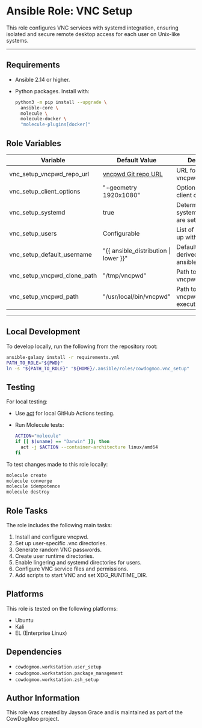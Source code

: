 # Ansible Role: VNC Setup

This role configures VNC services with systemd integration, ensuring isolated
and secure remote desktop access for each user on Unix-like systems.

---

## Requirements

- Ansible 2.14 or higher.
- Python packages. Install with:

  ```bash
  python3 -m pip install --upgrade \
    ansible-core \
    molecule \
    molecule-docker \
    "molecule-plugins[docker]"
  ```

## Role Variables

| Variable                    | Default Value                                                     | Description                                         |
| --------------------------- | ----------------------------------------------------------------- | --------------------------------------------------- |
| vnc_setup_vncpwd_repo_url   | [vncpwd Git repo URL](https://github.com/jeroennijhof/vncpwd.git) | URL for cloning vncpwd repo.                        |
| vnc_setup_client_options    | "-geometry 1920x1080"                                             | Options for VNC client configuration.               |
| vnc_setup_systemd           | true                                                              | Determines if systemd services are set up.          |
| vnc_setup_users             | Configurable                                                      | List of users to set up with VNC.                   |
| vnc_setup_default_username  | "{{ ansible_distribution \| lower }}"                             | Default username derived from ansible_distribution. |
| vnc_setup_vncpwd_clone_path | "/tmp/vncpwd"                                                     | Path to clone vncpwd repo.                          |
| vnc_setup_vncpwd_path       | "/usr/local/bin/vncpwd"                                           | Path to install vncpwd executable.                  |

---

## Local Development

To develop locally, run the following from the repository root:

```bash
ansible-galaxy install -r requirements.yml
PATH_TO_ROLE="${PWD}"
ln -s "${PATH_TO_ROLE}" "${HOME}/.ansible/roles/cowdogmoo.vnc_setup"
```

## Testing

For local testing:

- Use [act](https://github.com/nektos/act) for local GitHub Actions testing.

- Run Molecule tests:

  ```bash
  ACTION="molecule"
  if [[ $(uname) == "Darwin" ]]; then
    act -j $ACTION --container-architecture linux/amd64
  fi
  ```

To test changes made to this role locally:

```bash
molecule create
molecule converge
molecule idempotence
molecule destroy
```

## Role Tasks

The role includes the following main tasks:

1. Install and configure vncpwd.
2. Set up user-specific .vnc directories.
3. Generate random VNC passwords.
4. Create user runtime directories.
5. Enable lingering and systemd directories for users.
6. Configure VNC service files and permissions.
7. Add scripts to start VNC and set XDG_RUNTIME_DIR.

## Platforms

This role is tested on the following platforms:

- Ubuntu
- Kali
- EL (Enterprise Linux)

## Dependencies

- `cowdogmoo.workstation.user_setup`
- `cowdogmoo.workstation.package_management`
- `cowdogmoo.workstation.zsh_setup`

## Author Information

This role was created by Jayson Grace and is maintained as part of
the CowDogMoo project.
